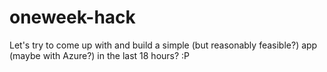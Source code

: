 # oneweek-hack
Let's try to come up with and build a simple (but reasonably feasible?) app (maybe with Azure?) in the last 18 hours? :P

